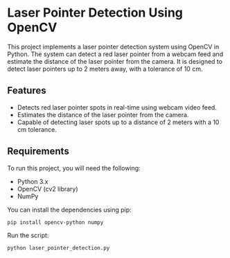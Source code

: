 # Laser Pointer Detection Using OpenCV

This project implements a laser pointer detection system using OpenCV in Python. The system can detect a red laser pointer from a webcam feed and estimate the distance of the laser pointer from the camera. It is designed to detect laser pointers up to 2 meters away, with a tolerance of 10 cm.

## Features
- Detects red laser pointer spots in real-time using webcam video feed.
- Estimates the distance of the laser pointer from the camera.
- Capable of detecting laser spots up to a distance of 2 meters with a 10 cm tolerance.

## Requirements
To run this project, you will need the following:
- Python 3.x
- OpenCV (cv2 library)
- NumPy

You can install the dependencies using pip:
```bash
pip install opencv-python numpy
```
Run the script:
```bash
python laser_pointer_detection.py
